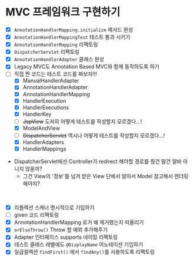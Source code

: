 # MVC 프레임워크 구현하기
- [x] `AnnotationHandlerMapping.initialize` 메서드 완성
- [x] `AnnotationHandlerMappingTest` 테스트 통과 시키기
- [x] `AnnotationHandlerMapping` 리팩토링
- [x] `DispatcherServlet` 리팩토링
- [x] `AnnotationHandlerAdapter` 클래스 완성
- [x] Legacy MVC도 Annotation Based MVC와 함께 동작하도록 하기
- [ ] 직접 짠 코드는 테스트 코드를 짜보자!!!
  - [x] ManualHandlerAdapter
  - [x] AnnotationHandlerAdapter
  - [x] AnnotationHandlerMapping
  - [x] HandlerExecution
  - [x] HandlerExecutions
  - [x] HandlerKey
  - [ ] ~~JspView~~ 도저히 어떻게 테스트를 작성할지 모르겠다...!
  - [x] ModelAndView
  - [ ] ~~DispatcherServlet~~ 역시나 어떻게 테스트를 작성할지 모르겠다...!
  - [x] HandlerAdapters
  - [x] HandlerMappings

- DispatcherServlet에선 Controller가 redirect 해야할 경로를 줬건 말건 알바 아니지 않을까?
  - 그건 View의 '정보'를 넘겨 받은 View 단에서 알아서 Model 참고해서 렌더링 해야지?

<br>

- [x] 리플렉션 스캐너 명시적으로 기입하기
- [ ] given 코드 리팩토링
- [x] AnnotationHandlerMapping 로거 왜 제거했는지 떠올리기
- [x] `orElseThrow()` Throw 할 예외 추가해주기
- [x] Adapter 인터페이스 supports 네이밍 리팩토링
- [x] 테스트 클래스 레벨에도 `@DisplayName` 어노테이션 기입하기
- [x] 일급컬렉션 `findFirst()` 에서 `findAny()`를 사용하도록 리팩토링
